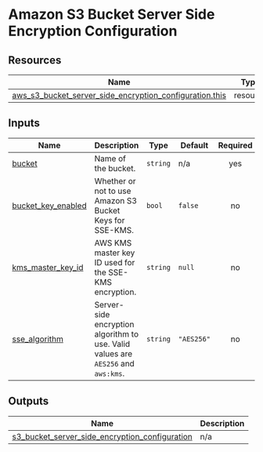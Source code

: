 # Amazon S3 Bucket Server Side Encryption Configuration

## Resources

| Name                                                                                                                                                                                  | Type     |
| ------------------------------------------------------------------------------------------------------------------------------------------------------------------------------------- | -------- |
| [aws_s3_bucket_server_side_encryption_configuration.this](https://registry.terraform.io/providers/hashicorp/aws/latest/docs/resources/s3_bucket_server_side_encryption_configuration) | resource |

## Inputs

| Name                                                                                    | Description                                                                       | Type     | Default    | Required |
| --------------------------------------------------------------------------------------- | --------------------------------------------------------------------------------- | -------- | ---------- | :------: |
| <a name="input_bucket"></a> [bucket](#input_bucket)                                     | Name of the bucket.                                                               | `string` | n/a        |   yes    |
| <a name="input_bucket_key_enabled"></a> [bucket_key_enabled](#input_bucket_key_enabled) | Whether or not to use Amazon S3 Bucket Keys for SSE-KMS.                          | `bool`   | `false`    |    no    |
| <a name="input_kms_master_key_id"></a> [kms_master_key_id](#input_kms_master_key_id)    | AWS KMS master key ID used for the SSE-KMS encryption.                            | `string` | `null`     |    no    |
| <a name="input_sse_algorithm"></a> [sse_algorithm](#input_sse_algorithm)                | Server-side encryption algorithm to use. Valid values are `AES256` and `aws:kms`. | `string` | `"AES256"` |    no    |

## Outputs

| Name                                                                                                                                                                          | Description                |
| ----------------------------------------------------------------------------------------------------------------------------------------------------------------------------- | -------------------------- |
| <a name="output_s3_bucket_server_side_encryption_configuration"></a> [s3_bucket_server_side_encryption_configuration](#output_s3_bucket_server_side_encryption_configuration) | n/a |
